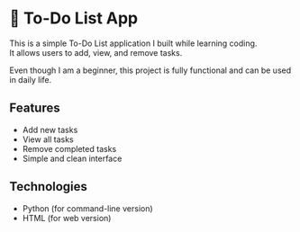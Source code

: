 # 📝 To-Do List App

This is a simple To-Do List application I built while learning coding.  
It allows users to add, view, and remove tasks.  

Even though I am a beginner, this project is fully functional and can be used in daily life.

## Features
- Add new tasks
- View all tasks
- Remove completed tasks
- Simple and clean interface

## Technologies
- Python (for command-line version)
- HTML (for web version)
